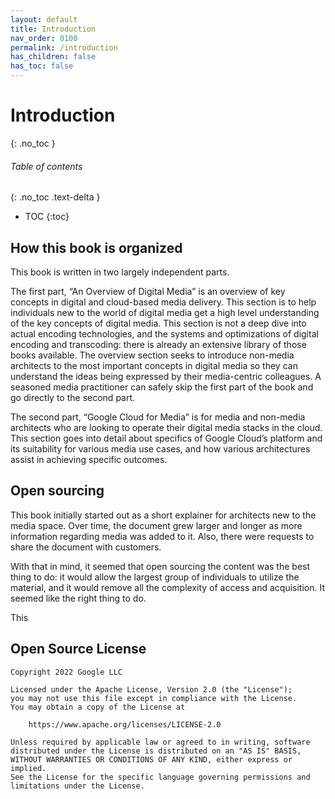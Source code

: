 ```yaml
---
layout: default
title: Introduction
nav_order: 0100
permalink: /introduction
has_children: false
has_toc: false
---
```

# Introduction
{: .no_toc }

###### Table of contents
{: .no_toc .text-delta }

- TOC
{:toc}

## How this book is organized
This book is written in two largely independent parts.

The first part, “An Overview of Digital Media” is an overview of key concepts in digital and cloud-based media delivery.
This section is to help individuals new to the world of digital media get a high level understanding of the
key concepts of digital media. This section is not a deep dive into actual encoding technologies, and the systems and
optimizations of digital encoding and transcoding: there is already an extensive library of those books available.
The overview section seeks to introduce non-media architects to the most important concepts in digital media so they
can understand the ideas being expressed by their media-centric colleagues. A seasoned media practitioner can safely
skip the first part of the book and go directly to the second part.

The second part, “Google Cloud for Media” is for media and non-media architects who are looking to operate their
digital media stacks in the cloud. This section goes into detail about specifics of Google Cloud’s platform and its
suitability for various media use cases, and how various architectures assist in achieving specific outcomes.

## Open sourcing
This book initially started out as a short explainer for architects new to the media space. Over time, the document
grew larger and longer as more information regarding media was added to it. Also, there were requests to share the
document with customers.

With that in mind, it seemed that open sourcing the content was the best thing to do: it would allow the largest group
of individuals to utilize the material, and it would remove all the complexity of access and acquisition. It seemed
like the right thing to do.

This

## Open Source License
```text
Copyright 2022 Google LLC

Licensed under the Apache License, Version 2.0 (the "License");
you may not use this file except in compliance with the License.
You may obtain a copy of the License at

    https://www.apache.org/licenses/LICENSE-2.0

Unless required by applicable law or agreed to in writing, software
distributed under the License is distributed on an "AS IS" BASIS,
WITHOUT WARRANTIES OR CONDITIONS OF ANY KIND, either express or implied.
See the License for the specific language governing permissions and
limitations under the License.
```